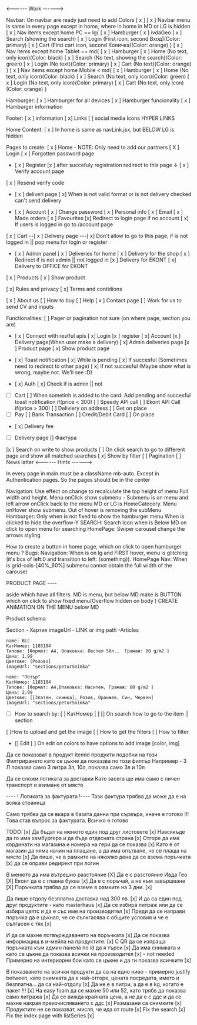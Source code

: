 <------ Work ------>

Navbar:
On navbar are ready just need to add Colors [ x ]
[ x ] Navbar menu is same in every page except in home, where in home in MD or LG is hidden
[ x ] Nav items except home PC == lg{
[ x ] Hamburger
[ x ] ivdaGeo
[ x ] Search (showing the search)
[ x ] Login (First icon, second Вход)(Color: primary)
[ x ] Cart (First cart icon, second Количка)(Color: orange)
}
[ x ] Nav items except home Tablet == md{
[ x ] Hamburger
[ x ] Home (No text, only icon)(Color: black)
[ x ] Search (No text, showing the search)(Color: green)
[ x ] Login (No text)(Color: primary)
[ x ] Cart (No text)(Color: orange)
}
[ x ] Nav items except home Mobile < md{
[ x ] Hamburger
[ x ] Home (No text, only icon)(Color: black)
[ x ] Search (No text, only icon)(Color: green)
[ x ] Login (No text, only icon)(Color: primary)
[ x ] Cart (No text, only icon)(Color: orange)
}

Hamburger:
[ x ] Hamburger for all devices
[ x ] Hamburger funcionality
[ x ] Hamburger information

Footer:
[ x ] information
[ x] Links
[ ] social media Icons HYPER LINKS

Home Content:
[ x ] In home is same as navLink.jsx, but BELOW LG is hidden

Pages to create:
[ x ] Home - NOTE: Only need to add our partners
[ X ] Login
[ x ] Forgotten password page

- [ x ] Register
  [x ] after succefuly registration redirect to this page ↓
  [ x ] Verify account page

[ x ] Resend verify code

- [ x ] deliveri page
  [ x] When is not valid format or is not delivery checked can't send delivery

- [ x ] Account
  [ x ] Change password
  [ x ] Personal info
  [ x ] Email
  [ x ] Made orders
  [ x ] Favourites
  [x] Redirect to login page if no account
  [ x] If users is logged in go to /account page

[ x ] Cart
--[ x ] Delivery page
---[ x] Don't allow to go to this page, if is not logged in || pop menu for login or register

- [ x ] Admin panel
  [ x ] Deliveries for home
  [ x ] Delivery for the shop
  [ x ] Redirect if is not admin || not logged in
  [x ] Delivery for EKONT
  [ x] Delivery to OFFICE for EKONT

[ x ] Products
[ x ] Show product

[ x] Rules and privacy
[ x] Terms and contidions

[ x ] About us
[ ] How to buy
[ ] Help
[ x ] Contact page
[ ] Work for us to send CV and inputs

Functionalities:
[ ] Pager or pagination not sure (on where page, section you are)

- [ x ] Connect with restful apis
  [ x] Login
  [x ] register
  [ x] Account
  [x ] Delivery page(When user make a delivery)
  [ x] Admin deliveries page
  [x ] Product page
  [ x] Show product page

- [ x] Toast notification
  [ x] While is pending
  [ x] If succesful (Sometimes need to redirect to other page)
  [ x] If not succesful (Maybe show what is wrong, maybe not. We'll see :D)

- [ x] Auth
  [ x] Check if is admin || not
- [ ] Cart
      [ ] When sometinh is added to the card. Add pending and succesful toast notification
      if(price < 300)
      [ ] Speedy API call
      [ ] Ekont API Call
      if(price > 300)
      [ ] Deliviery on address
      [ ] Get on place
- [ ] Pay
      [ ] Bank Transaction
      [ ] Credit/Debit Card
      [ ] On place
- [ x] Delivery fee

- [ ] Delivery page
      [] Фактура

[x ] Search on write to show products
[ ] On click search to go to different page and show all matched searches
[ x] Show by filter
[ ] Pagination
[ ] News latter
<------ Hints ------>

In every page in main must be a className mb-auto. Except in Authentication pages. So the pages should be in the center

Navigation:
Use effect on change to recalculate the top height of menu
Full width and height. Menu onClick show submenu - Submenu is on menu and left arrow onClick back to the menu
MD or LG is HomeCatecory. Menu onHover show submenu. Out of hover is removing the subMenu
Hamburger:
Only when is not fixed to show the hamburger menu
When is clicked to hide the overflow-Y
SEARCH:
Search Icon when is Below MD on click to open menu for searching
HomePage:
Swiper carousel change the arrows styling

How to create a button in home page, which on click to open hamburger menu ?
Bugs:
Navigation:
When is on lg and FIRST hover, menu is glitching (it's bcs of left:0 and transition to left: (something)).
HomePage Nav:
When is grid-cols-[40%_60%] submenu cannot obtain the full width of the carousel

PRODUCT PAGE ----

aside which have all filters. MD is menu, but below MD make is BUTTON which on click to show fixed menu(Overflow hidden on body ) CREATE ANiMATION ON THE MENU below MD

Product schema

Section - Хартия
imageUrl - LINK or img path
-Articles

    name: BLC
    КатНомер: 1103104
    Типове: [Формат: А4, Опаковка: Пастел 50л.,  Грамаж: 80 g/m2 ]
    Цена: 1.99
    Цветове: [Розово]
    imageUrl: "sections/peturSnimka"

    name: "Петър"
    КатНомер: 1103104
    Типове: [Формат: А4,Опаковка: Наситен, Грамаж: 80 g/m2 ]
    Цена: 2.99
    Цветове: [[Златен, снимка], Розов, Оранжев, Син, Червен]
    imageUrl: "sections/peturSnimka"

-[ ] How to search by:
[ ] КатНомер
[ ]
[] On search how to go to the item || section

[ ]How to upload and get the image
[ ] How to get the filters
[ ] How to filter

- [] Edit
  [ ] On edit on colors to have options to add image [color, img]

Да се показзват в продукт itemId продукти подобни на този
Филтрирането като се цъкне да показзва по този филтър
Например -
3 Л показва само 3 литра
3л, 10л, показва само 3л и 10л

Да се сложи логиката за доставки
Като засега ще има само с личен транспорт и взимане от място

---- ! Логиката за фактурата !----
Тази фактура трябва да може да е на всяка страница

Само трябва да се вкара в базата данни при сървъра, иначе е готово !!! Това став въпрос за фактурата. Всичко е готово

TODO:
[x] Да бъдат на менюто един под друг листовете
[x] Навсякъде да го има хамбургера и да бъде отдясната страна
[x] Отгоре да има кординати на магазина и номера на гери да се показва
[x] Като е от магазин да няма начин на плащане, а да има опътване, че се плаща на място
[x] Да пише, че в рамките на няколко дена да се взема поръчката
[x] да се оправи редирект при логин

В менюто да има вътрешно разстояние [X]
Да е с разстояние Ивда Гео [X]
Еконт да е с главна буква [x]
Да е с поръчай, а не към завършване [X]
Поръчката трябва да се вземе в рамките на 3 дни. [x]

Да пише отдолу безплатна доставка над 300 лв. [x]
И да са един под друг продуктите - като masterhaus [x]
Да се избира литраж или да се избира цвятс и да е със име на производител [x]
Преди да се направи поръчка да е цъкнал, че се сълкгасява с общите условия и че е сългасен с тях [x]

И да се махне потвърждаването на поръчката [x]
Да се показва информацищ в и-мейла на продуктите. [x]
С QR да се изпраща поръчката към админ панела по id да я търси [x]
Да има снимката и като се цъкне да показва всички на производител [x] - not needed
Примерно на интериорни бои като се цъкне и да ги показва всичките [x]

В показването на всички продукти да са на едно ниво - примерно justify between, като снимката да е най-отгоре, цената посредата, името и безплатна... да са най-отдолу [x]
Да не е в литри, а да е в kg, когато е пакет !!! [x]
На easy foam да се махне 50 или 52, като трябв да показва само литража [x]
Да се вижда крайната цена, а не да е с ддс и да се махне накрая преизчисляването с ддс [x]
Размазани са снимките [x]
Продуктите не се показват, мисля, че ида от route [x]
Fix the search [x]
Fix the index page with listSeries [x]
